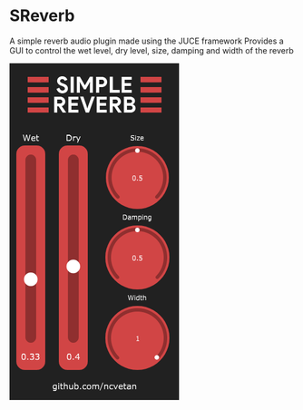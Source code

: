 # SReverb
A simple reverb audio plugin made using the JUCE framework
Provides a GUI to control the wet level, dry level, size, damping and width of the reverb

![SReverb GUI](https://github.com/ncvetan/SReverb/blob/main/Assets/ReverbGUI.png)
